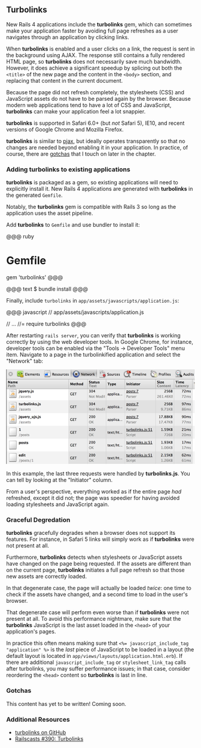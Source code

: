 ## <a id="turbolinks"></a>Turbolinks

<!-- TODO: Make sure this stays true -->
New Rails 4 applications include the **turbolinks** gem, which can sometimes
make your application faster by avoiding full page refreshes as a user
navigates through an application by clicking links.

When **turbolinks** is enabled and a user clicks on a link, the request is sent
in the background using AJAX. The response still contains a fully rendered HTML
page, so **turbolinks** does not necessarily save much bandwidth.  However, it
does achieve a significant speedup by splicing out both the `<title>` of the
new page and the content in the `<body>` section, and replacing that content in
the current document.

Because the page did not refresh completely, the stylesheets (CSS) and
JavaScript assets do not have to be parsed again by the browser. Because modern
web applications tend to have a lot of CSS and JavaScript, **turbolinks** can
make your application feel a lot snappier.

**turbolinks** is supported in Safari 6.0+ (but *not* Safari 5), IE10, and
recent versions of Google Chrome and Mozilla Firefox.

**turbolinks** is similar to [pjax](http://pjax.heroku.com/), but ideally
operates transparently so that no changes are needed beyond enabling it in your
application. In practice, of course, there are [gotchas](#turbolinks-gotchas)
that I touch on later in the chapter.

### Adding turbolinks to existing applications

**turbolinks** is packaged as a gem, so existing applications will need to
explicitly install it. New Rails 4 applications are generated with **turbolinks**
in the generated `Gemfile`.

Notably, the **turbolinks** gem is compatible with Rails 3 so long as the
application uses the asset pipeline.

Add **turbolinks** to `Gemfile` and use bundler to install it:

@@@ ruby
# Gemfile
gem 'turbolinks'
@@@

<p></p>

@@@ text
$ bundle install
@@@

Finally, include `turbolinks` in `app/assets/javascripts/application.js`:

@@@ javascript
// app/assets/javascripts/application.js

// ...
//= require turbolinks
@@@

After restarting `rails server`, you can verify that **turbolinks** is working
correctly by using the web developer tools. In Google Chrome, for instance,
developer tools can be enabled via the "Tools -> Developer Tools" menu item.
Navigate to a page in the turbolinkified application and select the "Network"
tab:

![turbolinks in action](../images/turbolinks_in_action.png)

In this example, the last three requests were handled by **turbolinks.js**. You
can tell by looking at the "Initiator" column.

From a user's perspective, everything worked as if the entire page *had*
refreshed, except it did not; the page was speedier for having avoided
loading stylesheets and JavaScript again.

### Graceful Degredation

**turbolinks** gracefully degrades when a browser does not support its features.
For instance, in Safari 5 links will simply work as if **turbolinks** were
not present at all.

Furthermore, **turbolinks** detects when stylesheets or JavaScript assets have
changed on the page being requested. If the assets are different than on the
current page, **turbolinks** initiates a full page refresh so that those
new assets are correctly loaded.

In that degenerate case, the page will actually be loaded *twice*: one time to
check if the assets have changed, and a second time to load in the user's
browser.

That degenerate case will perform even worse than if **turbolinks** were not
present at all. To avoid this performance nightmare, make sure that the
**turbolinks** JavaScript is the last asset loaded in the `<head>` of your
application's pages.

In practice this often means making sure that `<%= javascript_include_tag
"application" %>` is the *last* piece of JavaScript to be loaded in a layout
(the default layout is located in `app/views/layouts/application.html.erb`).
If there are additional `javascript_include_tag` or `stylesheet_link_tag` calls
after turbolinks, you may suffer performance issues; in that case, consider
reordering the `<head>` content so **turbolinks** is last in line.

### <a id="turbolinks-gotchas"></a>Gotchas

This content has yet to be written! Coming soon.

### Additional Resources

* [turbolinks on GitHub](https://github.com/rails/turbolinks)
* [Railscasts #390: Turbolinks](http://railscasts.com/episodes/390-turbolinks)
